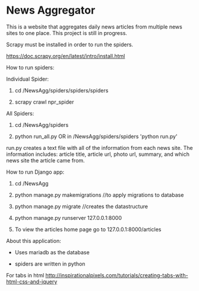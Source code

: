 News Aggregator
===============
This is a website that aggregates daily news articles from multiple news sites to one place.
This project is still in progress.

Scrapy must be installed in order to run the spiders.

https://doc.scrapy.org/en/latest/intro/install.html

How to run spiders:

Individual Spider:

1. cd /NewsAgg/spiders/spiders/spiders

2. scrapy crawl npr_spider

All Spiders:

1. cd /NewsAgg/spiders

2. python run_all.py OR in /NewsAgg/spiders/spiders 'python run.py'

run.py creates a text file with all of the information from each news site. The information includes:
article title, article url, photo url, summary, and which news site the article came from.


How to run Django app:

1. cd /NewsAgg

2. python manage.py makemigrations  //to apply migrations to database

3. python manage.py migrate  //creates the datastructure

4. python manage.py runserver 127.0.0.1:8000

5. To view the articles home page go to 127.0.0.1:8000/articles


About this application:

- Uses mariadb as the database

- spiders are written in python



For tabs in html
http://inspirationalpixels.com/tutorials/creating-tabs-with-html-css-and-jquery
